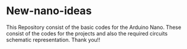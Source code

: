 # New-nano-ideas
This Repository consist of the basic codes for the Arduino Nano.
These consist of the codes for the projects and also the required circuits schematic representation. 
Thank you!! 
